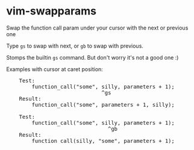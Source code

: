 vim-swapparams
==============
Swap the function call param under your cursor with the next or previous one

Type `gs` to swap with next, or `gb` to swap with previous.

Stomps the builtin `gs` command. But don't worry it's not a good one :)

Examples with cursor at caret position:

<pre>
    Test:
        function_call("some", silly, parameters + 1);
                              ^gs
    Result:
        function_call("some", parameters + 1, silly);

    Test:
        function_call("some", silly, parameters + 1);
                                ^gb
    Result:
        function_call(silly, "some", parameters + 1);
</pre>


